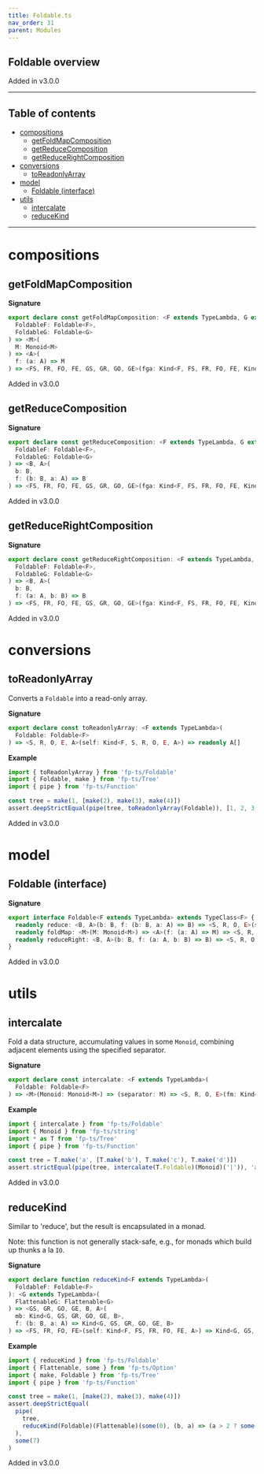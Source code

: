 ```yaml
---
title: Foldable.ts
nav_order: 31
parent: Modules
---
```


## Foldable overview

Added in v3.0.0

---

<h2 class="text-delta">Table of contents</h2>

- [compositions](#compositions)
  - [getFoldMapComposition](#getfoldmapcomposition)
  - [getReduceComposition](#getreducecomposition)
  - [getReduceRightComposition](#getreducerightcomposition)
- [conversions](#conversions)
  - [toReadonlyArray](#toreadonlyarray)
- [model](#model)
  - [Foldable (interface)](#foldable-interface)
- [utils](#utils)
  - [intercalate](#intercalate)
  - [reduceKind](#reducekind)

---

# compositions

## getFoldMapComposition

**Signature**

```ts
export declare const getFoldMapComposition: <F extends TypeLambda, G extends TypeLambda>(
  FoldableF: Foldable<F>,
  FoldableG: Foldable<G>
) => <M>(
  M: Monoid<M>
) => <A>(
  f: (a: A) => M
) => <FS, FR, FO, FE, GS, GR, GO, GE>(fga: Kind<F, FS, FR, FO, FE, Kind<G, GS, GR, GO, GE, A>>) => M
```

Added in v3.0.0

## getReduceComposition

**Signature**

```ts
export declare const getReduceComposition: <F extends TypeLambda, G extends TypeLambda>(
  FoldableF: Foldable<F>,
  FoldableG: Foldable<G>
) => <B, A>(
  b: B,
  f: (b: B, a: A) => B
) => <FS, FR, FO, FE, GS, GR, GO, GE>(fga: Kind<F, FS, FR, FO, FE, Kind<G, GS, GR, GO, GE, A>>) => B
```

Added in v3.0.0

## getReduceRightComposition

**Signature**

```ts
export declare const getReduceRightComposition: <F extends TypeLambda, G extends TypeLambda>(
  FoldableF: Foldable<F>,
  FoldableG: Foldable<G>
) => <B, A>(
  b: B,
  f: (a: A, b: B) => B
) => <FS, FR, FO, FE, GS, GR, GO, GE>(fga: Kind<F, FS, FR, FO, FE, Kind<G, GS, GR, GO, GE, A>>) => B
```

Added in v3.0.0

# conversions

## toReadonlyArray

Converts a `Foldable` into a read-only array.

**Signature**

```ts
export declare const toReadonlyArray: <F extends TypeLambda>(
  Foldable: Foldable<F>
) => <S, R, O, E, A>(self: Kind<F, S, R, O, E, A>) => readonly A[]
```

**Example**

```ts
import { toReadonlyArray } from 'fp-ts/Foldable'
import { Foldable, make } from 'fp-ts/Tree'
import { pipe } from 'fp-ts/Function'

const tree = make(1, [make(2), make(3), make(4)])
assert.deepStrictEqual(pipe(tree, toReadonlyArray(Foldable)), [1, 2, 3, 4])
```

Added in v3.0.0

# model

## Foldable (interface)

**Signature**

```ts
export interface Foldable<F extends TypeLambda> extends TypeClass<F> {
  readonly reduce: <B, A>(b: B, f: (b: B, a: A) => B) => <S, R, O, E>(self: Kind<F, S, R, O, E, A>) => B
  readonly foldMap: <M>(M: Monoid<M>) => <A>(f: (a: A) => M) => <S, R, O, E>(self: Kind<F, S, R, O, E, A>) => M
  readonly reduceRight: <B, A>(b: B, f: (a: A, b: B) => B) => <S, R, O, E>(self: Kind<F, S, R, O, E, A>) => B
}
```

Added in v3.0.0

# utils

## intercalate

Fold a data structure, accumulating values in some `Monoid`, combining adjacent elements
using the specified separator.

**Signature**

```ts
export declare const intercalate: <F extends TypeLambda>(
  Foldable: Foldable<F>
) => <M>(Monoid: Monoid<M>) => (separator: M) => <S, R, O, E>(fm: Kind<F, S, R, O, E, M>) => M
```

**Example**

```ts
import { intercalate } from 'fp-ts/Foldable'
import { Monoid } from 'fp-ts/string'
import * as T from 'fp-ts/Tree'
import { pipe } from 'fp-ts/Function'

const tree = T.make('a', [T.make('b'), T.make('c'), T.make('d')])
assert.strictEqual(pipe(tree, intercalate(T.Foldable)(Monoid)('|')), 'a|b|c|d')
```

Added in v3.0.0

## reduceKind

Similar to 'reduce', but the result is encapsulated in a monad.

Note: this function is not generally stack-safe, e.g., for monads which build up thunks a la `IO`.

**Signature**

```ts
export declare function reduceKind<F extends TypeLambda>(
  FoldableF: Foldable<F>
): <G extends TypeLambda>(
  FlattenableG: Flattenable<G>
) => <GS, GR, GO, GE, B, A>(
  mb: Kind<G, GS, GR, GO, GE, B>,
  f: (b: B, a: A) => Kind<G, GS, GR, GO, GE, B>
) => <FS, FR, FO, FE>(self: Kind<F, FS, FR, FO, FE, A>) => Kind<G, GS, GR, GO, GE, B>
```

**Example**

```ts
import { reduceKind } from 'fp-ts/Foldable'
import { Flattenable, some } from 'fp-ts/Option'
import { make, Foldable } from 'fp-ts/Tree'
import { pipe } from 'fp-ts/Function'

const tree = make(1, [make(2), make(3), make(4)])
assert.deepStrictEqual(
  pipe(
    tree,
    reduceKind(Foldable)(Flattenable)(some(0), (b, a) => (a > 2 ? some(b + a) : some(b)))
  ),
  some(7)
)
```

Added in v3.0.0
